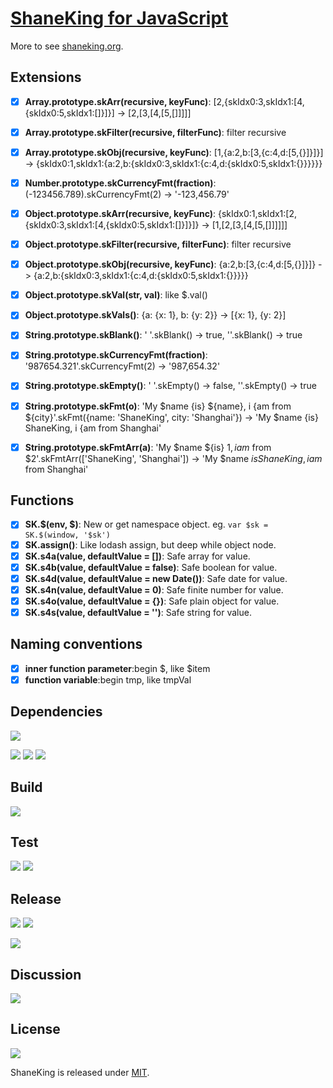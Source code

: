 # [ShaneKing for JavaScript][]
More to see [shaneking.org][].

## Extensions
- [x] **Array.prototype.skArr(recursive, keyFunc)**: [2,{skIdx0:3,skIdx1:[4,{skIdx0:5,skIdx1:[]}]}] -> [2,[3,[4,[5,[]]]]]
- [x] **Array.prototype.skFilter(recursive, filterFunc)**: filter recursive
- [x] **Array.prototype.skObj(recursive, keyFunc)**: [1,{a:2,b:[3,{c:4,d:[5,{}]}]}] -> {skIdx0:1,skIdx1:{a:2,b:{skIdx0:3,skIdx1:{c:4,d:{skIdx0:5,skIdx1:{}}}}}}
- [x] **Number.prototype.skCurrencyFmt(fraction)**: (-123456.789).skCurrencyFmt(2) -> '-123,456.79'
- [x] **Object.prototype.skArr(recursive, keyFunc)**: {skIdx0:1,skIdx1:[2,{skIdx0:3,skIdx1:[4,{skIdx0:5,skIdx1:[]}]}]} -> [1,[2,[3,[4,[5,[]]]]]]
- [x] **Object.prototype.skFilter(recursive, filterFunc)**: filter recursive
- [x] **Object.prototype.skObj(recursive, keyFunc)**: {a:2,b:[3,{c:4,d:[5,{}]}]} -> {a:2,b:{skIdx0:3,skIdx1:{c:4,d:{skIdx0:5,skIdx1:{}}}}}
- [x] **Object.prototype.skVal(str, val)**: like $.val()
- [x] **Object.prototype.skVals()**: {a: {x: 1}, b: {y: 2}} -> [{x: 1}, {y: 2}]
- [x] **String.prototype.skBlank()**: ' '.skBlank() -> true, ''.skBlank() -> true
- [x] **String.prototype.skCurrencyFmt(fraction)**: '987654.321'.skCurrencyFmt(2) -> '987,654.32'
- [x] **String.prototype.skEmpty()**: ' '.skEmpty() -> false, ''.skEmpty() -> true
- [x] **String.prototype.skFmt(o)**: 'My $name {is} ${name}, i {am from ${city}'.skFmt({name: 'ShaneKing', city: 'Shanghai'}) -> 'My $name {is} ShaneKing, i {am from Shanghai'
- [x] **String.prototype.skFmtArr(a)**: 'My $name ${is} $1, i am$ from $2'.skFmtArr(['ShaneKing', 'Shanghai']) -> 'My $name ${is} ShaneKing, i am$ from Shanghai'


## Functions
- [x] **SK.$(env, $)**: New or get namespace object. eg. `var $sk = SK.$(window, '$sk')`
- [x] **SK.assign()**: Like lodash assign, but deep while object node.
- [x] **SK.s4a(value, defaultValue = [])**: Safe array for value.
- [x] **SK.s4b(value, defaultValue = false)**: Safe boolean for value.
- [x] **SK.s4d(value, defaultValue = new Date())**: Safe date for value.
- [x] **SK.s4n(value, defaultValue = 0)**: Safe finite number for value.
- [x] **SK.s4o(value, defaultValue = {})**: Safe plain object for value.
- [x] **SK.s4s(value, defaultValue = '')**: Safe string for value.

## Naming conventions
- [x] **inner function parameter**:begin $, like $item
- [x] **function variable**:begin tmp, like tmpVal

## Dependencies
[![][versioneye img]][versioneye]

[![][david img]][david]
[![][davidDev img]][davidDev]
[![][davidPeer img]][davidPeer]

## Build
[![][travis img]][travis]

## Test
[![][codecov img]][codecov]
[![][codacy img]][codacy]

## Release
[![][npmbadge img]][npmbadge]
[![][npmDownloadbadge img]][npmDownloadbadge]

[![][npmDetailBadge img]][npmDetailBadge]

## Discussion
[![][gitter img]][gitter]

## License
[![][license img]][license]

ShaneKing is released under [MIT][].


[ShaneKing for JavaScript]: http://shaneking.org/c/sk-js
[shaneking.org]: http://shaneking.org/


[versioneye]:https://www.versioneye.com/user/projects/56fa049335630e003e0a8ab9
[versioneye img]:https://www.versioneye.com/user/projects/56fa049335630e003e0a8ab9/badge.svg
[david]:https://david-dm.org/ShaneKing/sk-js
[david img]:https://david-dm.org/ShaneKing/sk-js.svg
[davidDev]:https://david-dm.org/ShaneKing/sk-js#info=devDependencies
[davidDev img]:https://david-dm.org/ShaneKing/sk-js/dev-status.svg
[davidPeer]:https://david-dm.org/ShaneKing/sk-js#info=peerDependencies
[davidPeer img]:https://david-dm.org/ShaneKing/sk-js/peer-status.svg


[travis]:https://travis-ci.org/ShaneKing/sk-js
[travis img]:https://travis-ci.org/ShaneKing/sk-js.png


[codecov]:https://codecov.io/github/ShaneKing/sk-js?branch=mirror
[codecov img]:https://codecov.io/github/ShaneKing/sk-js/coverage.svg?branch=mirror
[codacy]:https://www.codacy.com/app/ShaneKing/sk-js
[codacy img]:https://api.codacy.com/project/badge/grade/b3e08d356b334765939b1c77b5360a3f
[saucelabs]:https://saucelabs.com/u/ShaneKing
[saucelabs img]:https://saucelabs.com/browser-matrix/ShaneKing.svg


[npmbadge]:https://www.npmjs.com/package/sk-js
[npmbadge img]:https://img.shields.io/npm/v/sk-js.svg
[npmDownloadbadge]:https://www.npmjs.com/package/sk-js
[npmDownloadbadge img]:http://img.shields.io/npm/dm/sk-js.svg
[npmDetailBadge]:https://www.npmjs.com/package/sk-js
[npmDetailBadge img]:https://nodei.co/npm/sk-js.png?downloads=true&downloadRank=true&stars=true


[gitter]:https://gitter.im/ShaneKing/sk-js?utm_source=badge&utm_medium=badge&utm_campaign=pr-badge
[gitter img]:https://badges.gitter.im/Join%20Chat.svg


[MIT]: https://opensource.org/licenses/MIT
[license]:LICENSE
[license img]:https://img.shields.io/badge/License-MIT-blue.svg
